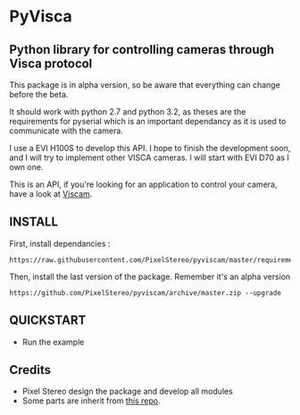# PyVisca
Python library for controlling cameras through Visca protocol
---
This package is in alpha version, so be aware that everything can change before the beta.

It should work with python 2.7 and python 3.2, as theses are the requirements for pyserial which is an important dependancy as it is used to communicate with the camera.

I use a EVI H100S to develop this API. I hope to finish the development soon, and I will try to implement other VISCA cameras. I will start with EVI D70 as I own one.

This is an API, if you're looking for an application to control your camera, have a look at [Viscam](https://github.com/PixelStereo/viscam).

## INSTALL

First, install dependancies : 

    https://raw.githubusercontent.com/PixelStereo/pyviscam/master/requirements.txt    
Then, install the last version of the package. Remember it's an alpha version    

    https://github.com/PixelStereo/pyviscam/archive/master.zip --upgrade

## QUICKSTART
* Run the example    

## Credits
* Pixel Stereo design the package and develop all modules    
* Some parts are inherit from [this repo](https://github.com/mutax/PyVisca).    

